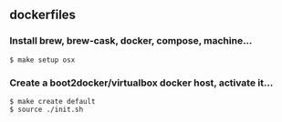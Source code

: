 ## dockerfiles

### Install brew, brew-cask, docker, compose, machine...

```Shell
$ make setup osx
```

### Create a boot2docker/virtualbox docker host, activate it...

```Shell
$ make create default
$ source ./init.sh
```
